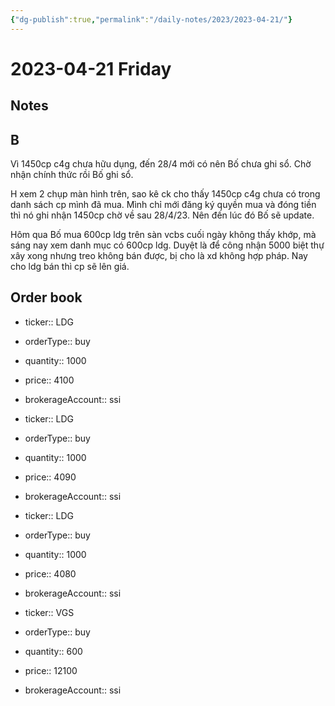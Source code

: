 ```yaml
---
{"dg-publish":true,"permalink":"/daily-notes/2023/2023-04-21/"}
---
```


# 2023-04-21 Friday

## Notes

## B

Vì 1450cp c4g chưa hữu dụng, đến 28/4 mới có nên Bố chưa ghi sổ. Chờ nhận chính thức rồi Bố ghi sổ.

H xem 2 chụp màn hình trên, sao kê ck cho thấy 1450cp c4g chưa có trong danh sách cp mình đã mua.
Mình chỉ mới đăng ký quyền mua và đóng tiền thì nó ghi nhận 1450cp chờ về sau 28/4/23. Nên đến lúc đó Bố sẽ update.

Hôm qua Bố mua 600cp ldg trên sàn vcbs cuối ngày không thấy khớp, mà sáng nay xem danh mục có 600cp ldg.
Duyệt là để công nhận 5000 biệt thự xây xong nhưng treo không bán được, bị cho là xd không hợp pháp. Nay cho ldg bán thì cp sẽ lên giá.

## Order book

- ticker:: LDG
- orderType:: buy
- quantity:: 1000
- price:: 4100
- brokerageAccount:: ssi

- ticker:: LDG
- orderType:: buy
- quantity:: 1000
- price:: 4090
- brokerageAccount:: ssi

- ticker:: LDG
- orderType:: buy
- quantity:: 1000
- price:: 4080
- brokerageAccount:: ssi

- ticker:: VGS
- orderType:: buy
- quantity:: 600
- price:: 12100
- brokerageAccount:: ssi
